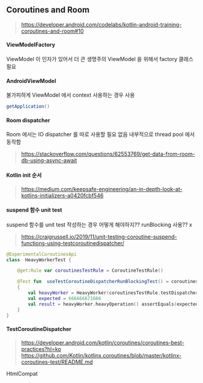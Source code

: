 


## Coroutines and Room

> https://developer.android.com/codelabs/kotlin-android-training-coroutines-and-room#10

#### ViewModelFactory 
ViewModel 이 인자가 있어서 더 큰 생명주의 ViewModel 을 위해서 factory 클래스 필요

#### AndroidViewModel
불가피하게 ViewModel 에서 context 사용하는 경우 사용
```java
getApplication()
```

#### Room dispatcher
Room 에서는 IO dispatcher 를 따로 사용할 필요 없음 내부적으로 thread pool 에서 동작함
> https://stackoverflow.com/questions/62553769/get-data-from-room-db-using-async-await

#### Kotlin init 순서
> https://medium.com/keepsafe-engineering/an-in-depth-look-at-kotlins-initializers-a0420fcbf546

#### suspend 함수 unit test
suspend 함수를 unit test 작성하는 경우 어떻게 해야하지??
runBlocking<Unit> 사용?? x

> https://craigrussell.io/2019/11/unit-testing-coroutine-suspend-functions-using-testcoroutinedispatcher/
> 
```kotlin
@ExperimentalCoroutinesApi 
class  HeavyWorkerTest { 

	@get:Rule var coroutinesTestRule = CoroutineTestRule() 

	@Test fun  useTestCoroutineDispatcherRunBlockingTest() = coroutinesTestRule.testDispatcher.runBlockingTest 
	{ 
		val heavyWorker = HeavyWorker(coroutinesTestRule.testDispatcherProvider) 
		val expected = 666666671666  
		val result = heavyWorker.heavyOperation() assertEquals(expected, result) 
	} 
}
```

#### TestCoroutineDispatcher
> https://developer.android.com/kotlin/coroutines/coroutines-best-practices?hl=ko
> https://github.com/Kotlin/kotlinx.coroutines/blob/master/kotlinx-coroutines-test/README.md
 
HtmlCompat
<!--stackedit_data:
eyJoaXN0b3J5IjpbLTE1NDU4MzQ5MTcsLTEwNzk1NDQxODAsLT
Q3NjI4OTM1Ml19
-->